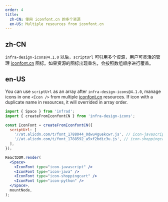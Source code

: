 ```yaml
---
order: 4
title:
  zh-CN: 使用 iconfont.cn 的多个资源
  en-US: Multiple resources from iconfont.cn
---
```


## zh-CN

`infra-design-icons@4.1.0` 以后，`scriptUrl` 可引用多个资源，用户可灵活的管理 [iconfont.cn](http://iconfont.cn/) 图标。如果资源的图标出现重名，会按照数组顺序进行覆盖。

## en-US

You can use `scriptUrl` as an array after `infra-design-icons@4.1.0`, manage icons in one `<Icon />` from multiple [iconfont.cn](http://iconfont.cn/) resources. If icon with a duplicate name in resources, it will overrided in array order.

```jsx
import { Space } from 'infrad';
import { createFromIconfontCN } from 'infra-design-icons';

const IconFont = createFromIconfontCN({
  scriptUrl: [
    '//at.alicdn.com/t/font_1788044_0dwu4guekcwr.js', // icon-javascript, icon-java, icon-shoppingcart (overrided)
    '//at.alicdn.com/t/font_1788592_a5xf2bdic3u.js', // icon-shoppingcart, icon-python
  ],
});

ReactDOM.render(
  <Space>
    <IconFont type="icon-javascript" />
    <IconFont type="icon-java" />
    <IconFont type="icon-shoppingcart" />
    <IconFont type="icon-python" />
  </Space>,
  mountNode,
);
```

